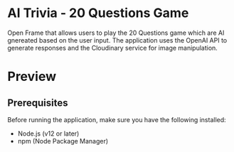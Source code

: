# AI Trivia - 20 Questions Game

Open Frame that allows users to play the 20 Questions game which are AI gnereated based on the user input. The application uses the OpenAI API to generate responses and the Cloudinary service for image manipulation.

# Preview 

## Prerequisites

Before running the application, make sure you have the following installed:

- Node.js (v12 or later)
- npm (Node Package Manager)
